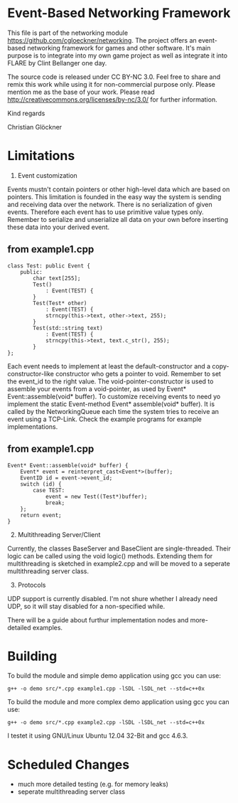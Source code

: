 # Event-Based Networking Framework

This file is part of the networking module https://github.com/cgloeckner/networking. The project offers an event-based networking framework for games and other software. It's main purpose is to integrate into my own game project as well as integrate it into FLARE by Clint Bellanger one day.

The source code is released under CC BY-NC 3.0. Feel free to share and remix this work while using it for non-commercial purpose only. Please mention me as the base of your work. Please read http://creativecommons.org/licenses/by-nc/3.0/ for further information.

Kind regards

Christian Glöckner


# Limitations

1. Event customization

Events mustn't contain pointers or other high-level data which are based on pointers. This limitation is founded in the easy way the system is sending and receiving data over the network. There is no serialization of given events. Therefore each event has to use primitive value types only. Remember to serialize and unserialize all data on your own before inserting these data into your derived event.

from example1.cpp
---------------

    class Test: public Event {
        public:
            char text[255];
            Test()
                : Event(TEST) {
            }
            Test(Test* other)
                : Event(TEST) {
                strncpy(this->text, other->text, 255);
            }
            Test(std::string text)
                : Event(TEST) {
                strncpy(this->text, text.c_str(), 255);
            }
    };


Each event needs to implement at least the default-constructor and a copy-constructor-like constructor who gets a pointer to void. Remember to set the event_id to the right value. The void-pointer-constructor is used to assemble your events from a void-pointer, as used by Event* Event::assemble(void* buffer).
To customize receiving events to need yo implement the static Event-method Event* assemble(void* buffer). It is called by the NetworkingQueue each time the system tries to receive an event using a TCP-Link. Check the example programs for example implementations.

from example1.cpp
---------------

    Event* Event::assemble(void* buffer) {
        Event* event = reinterpret_cast<Event*>(buffer);
        EventID id = event->event_id;
        switch (id) {
            case TEST:
                event = new Test((Test*)buffer);
                break;
        };
        return event;
    }


2. Multithreading Server/Client

Currently, the classes BaseServer and BaseClient are single-threaded. Their logic can be called using the void logic() methods. Extending them for multithreading is sketched in example2.cpp and will be moved to a seperate multithreading server class.


3. Protocols

UDP support is currently disabled. I'm not shure whether I already need UDP, so it will stay disabled for a non-specified while.



There will be a guide about furthur implementation nodes and more-detailed examples.


# Building

To build the module and simple demo application using gcc you can use:

    g++ -o demo src/*.cpp example1.cpp -lSDL -lSDL_net --std=c++0x

To build the module and more complex demo application using gcc you can use:

    g++ -o demo src/*.cpp example2.cpp -lSDL -lSDL_net --std=c++0x

I testet it using GNU/Linux Ubuntu 12.04 32-Bit and gcc 4.6.3.


# Scheduled Changes

- much more detailed testing (e.g. for memory leaks)
- seperate multithreading server class


